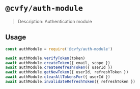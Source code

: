 # `@cvfy/auth-module`

> Description: Authentication module

## Usage

```js
const authModule = require('@cvfy/auth-module')

await authModule.verifyToken(token)
await authModule.createToken({ email, scope })
await authModule.createRefreshToken({ userId })
await authModule.getNewToken({ userId, refreshToken })
await authModule.clearAllTokensFor({ userId })
await authModule.invalidateRefreshToken({ refreshToken })
```
